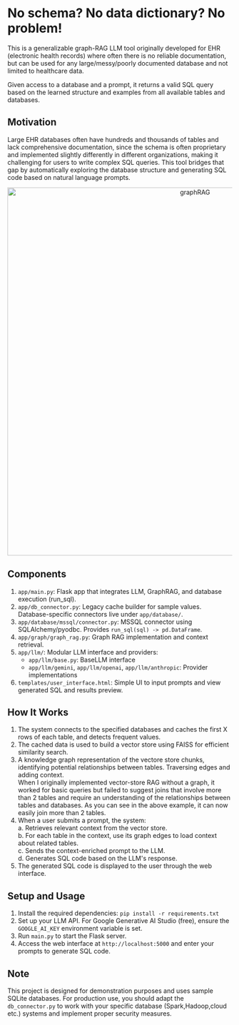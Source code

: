 # No schema? No data dictionary? No problem!

This is a generalizable graph-RAG LLM tool originally developed for EHR (electronic health records) where often there is no reliable documentation, but can be used for any large/messy/poorly documented database and not limited to healthcare data. 

Given access to a database and a prompt, it returns a valid SQL query based on the learned structure and examples from all available tables and databases.

## Motivation

Large EHR databases often have hundreds and thousands of tables and lack comprehensive documentation, since the schema is often proprietary and implemented slightly differently in different organizations, making it challenging for users to write complex SQL queries. This tool bridges that gap by automatically exploring the database structure and generating SQL code based on natural language prompts.

<p align="center">
<img width="825" alt="graphRAG" src="https://github.com/user-attachments/assets/7b48af46-01cc-47f5-b4a0-b6fec3387055">
</p>


## Components

1. `app/main.py`: Flask app that integrates LLM, GraphRAG, and database execution (run_sql).
2. `app/db_connector.py`: Legacy cache builder for sample values. Database-specific connectors live under `app/database/`.
3. `app/database/mssql/connector.py`: MSSQL connector using SQLAlchemy/pyodbc. Provides `run_sql(sql) -> pd.DataFrame`.
4. `app/graph/graph_rag.py`: Graph RAG implementation and context retrieval.
5. `app/llm/`: Modular LLM interface and providers:
    - `app/llm/base.py`: BaseLLM interface
    - `app/llm/gemini`, `app/llm/openai`, `app/llm/anthropic`: Provider implementations
6. `templates/user_interface.html`: Simple UI to input prompts and view generated SQL and results preview.

## How It Works

1. The system connects to the specified databases and caches the first X rows of each table, and detects frequent values.
2. The cached data is used to build a vector store using FAISS for efficient similarity search.
3. A knowledge graph representation of the vectore store chunks, identifying potential relationships between tables. Traversing edges and adding context.<br>
   When I originally implemented vector-store RAG without a graph, it worked for basic queries but failed to suggest joins that involve more than 2 tables and require an understanding of the relationships between tables and databases. As you can see in the above example, it can now easily join more than 2 tables.
4. When a user submits a prompt, the system: <br>
      a. Retrieves relevant context from the vector store. <br>
      b. For each table in the context, use its graph edges to load context about related tables.  <br>
      c. Sends the context-enriched prompt to the LLM.<br>
      d. Generates SQL code based on the LLM's response.<br>
6. The generated SQL code is displayed to the user through the web interface.

## Setup and Usage

1. Install the required dependencies: `pip install -r requirements.txt`
2. Set up your LLM API. For Google Generative AI Studio (free), ensure the `GOOGLE_AI_KEY` environment variable is set.
3. Run `main.py` to start the Flask server.
4. Access the web interface at `http://localhost:5000` and enter your prompts to generate SQL code.

## Note

This project is designed for demonstration purposes and uses sample SQLite databases. For production use, you should adapt the `db_connector.py` to work with your specific database (Spark,Hadoop,cloud etc.) systems and implement proper security measures.
